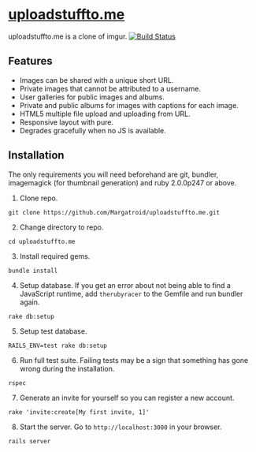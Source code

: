 # [uploadstuffto.me](http://uploadstuffto.me)

uploadstuffto.me is a clone of imgur.
[![Build Status](https://travis-ci.org/Margatroid/uploadstuffto.me.png)](https://travis-ci.org/Margatroid/uploadstuffto.me)

## Features

* Images can be shared with a unique short URL.
* Private images that cannot be attributed to a username.
* User galleries for public images and albums.
* Private and public albums for images with captions for each image.
* HTML5 multiple file upload and uploading from URL.
* Responsive layout with pure.
* Degrades gracefully when no JS is available.

## Installation

The only requirements you will need beforehand are git, bundler,
imagemagick (for thumbnail generation) and ruby 2.0.0p247 or above.

1. Clone repo.

  `git clone https://github.com/Margatroid/uploadstuffto.me.git`

2. Change directory to repo.

  `cd uploadstuffto.me`

3. Install required gems.

  `bundle install`

4. Setup database. If you get an error about not being able
  to find a JavaScript runtime, add `therubyracer` to the Gemfile and run
  bundler again.

  `rake db:setup`

5. Setup test database.

  `RAILS_ENV=test rake db:setup`

6. Run full test suite. Failing tests may be a sign that something
  has gone wrong during the installation.

  `rspec`

7. Generate an invite for yourself so you can register a new account.

  `rake 'invite:create[My first invite, 1]'`

8. Start the server. Go to `http://localhost:3000` in your browser.

  `rails server`